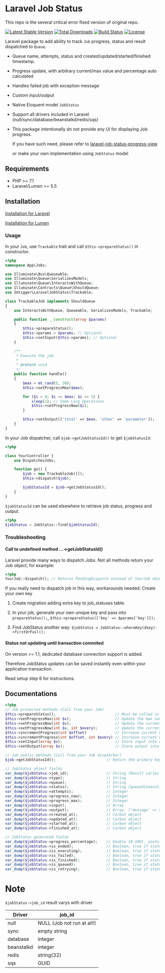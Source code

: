 # Laravel Job Status

This repo is the several critical error fixed version of original repo.

[![Latest Stable Version](https://poser.pugx.org/imTigger/laravel-job-status/v/stable)](https://packagist.org/packages/imTigger/laravel-job-status)
[![Total Downloads](https://poser.pugx.org/imTigger/laravel-job-status/downloads)](https://packagist.org/packages/imTigger/laravel-job-status)
[![Build Status](https://travis-ci.org/imTigger/laravel-job-status.svg?branch=master)](https://travis-ci.org/imTigger/laravel-job-status)
[![License](https://poser.pugx.org/imTigger/laravel-job-status/license)](https://packagist.org/packages/imTigger/laravel-job-status)


Laravel package to add ability to track `Job` progress, status and result dispatched to `Queue`.

- Queue name, attempts, status and created/updated/started/finished timestamp.
- Progress update, with arbitrary current/max value and percentage auto calculated
- Handles failed job with exception message
- Custom input/output
- Native Eloquent model `JobStatus`
- Support all drivers included in Laravel (null/sync/database/beanstalkd/redis/sqs)

- This package intentionally do not provide any UI for displaying Job progress.

  If you have such need, please refer to [laravel-job-status-progress-view](https://github.com/imTigger/laravel-job-status-progress-view)  
  
  or make your own implementation using `JobStatus` model

## Requirements

- PHP >= 7.1
- Laravel/Lumen >= 5.5

## Installation

[Installation for Laravel](INSTALL.md)

[Installation for Lumen](INSTALL_LUMEN.md)

### Usage

In your `Job`, use `Trackable` trait and call `$this->prepareStatus()` in constructor.

```php
<?php
namespace App\Jobs;

use Illuminate\Bus\Queueable;
use Illuminate\Queue\SerializesModels;
use Illuminate\Queue\InteractsWithQueue;
use Illuminate\Contracts\Queue\ShouldQueue;
use Imtigger\LaravelJobStatus\Trackable;

class TrackableJob implements ShouldQueue
{
    use InteractsWithQueue, Queueable, SerializesModels, Trackable;

    public function __construct(array $params)
    {
        $this->prepareStatus();
        $this->params = $params; // Optional
        $this->setInput($this->params); // Optional
    }

    /**
     * Execute the job.
     *
     * @return void
     */
    public function handle()
    {
        $max = mt_rand(5, 30);
        $this->setProgressMax($max);

        for ($i = 0; $i <= $max; $i += 1) {
            sleep(1); // Some Long Operations
            $this->setProgressNow($i);
        }

        $this->setOutput(['total' => $max, 'other' => 'parameter']);
    }
}

```

In your Job dispatcher, call `$job->getJobStatusId()` to get `$jobStatusId`:

```php
<?php

class YourController {
    use DispatchesJobs;

    function go() {
        $job = new TrackableJob([]);
        $this->dispatch($job);

        $jobStatusId = $job->getJobStatusId();
    }
}
```

`$jobStatusId` can be used elsewhere to retrieve job status, progress and output.

```php
<?php
$jobStatus = JobStatus::find($jobStatusId);
```
### Troubleshooting

#### Call to undefined method ...->getJobStatusId()

Laravel provide many ways to dispatch Jobs. Not all methods return your Job object, for example:

```php
<?php
YourJob::dispatch(); // Returns PendingDispatch instead of YourJob object, leaving no way to retrive `$job->getJobStatusId();`
```

If you really need to dispatch job in this way, workarounds needed: Create your own key

1. Create migration adding extra key to job_statuses table.

2. In your job, generate your own unique key and pass into `prepareStatus();`, `$this->prepareStatus(['key' => $params['key']]);`

3. Find JobStatus another way: `$jobStatus = JobStatus::whereKey($key)->firstOrFail();`

#### Status not updating until transaction commited

On version >= 1.1, dedicated database connection support is added.

Therefore JobStatus updates can be saved instantly even within your application transaction.

Read setup step 6 for instructions.


## Documentations

```php
<?php
// Job protected methods (Call from your Job)
$this->prepareStatus();                           // Must be called in constructor before any other methods
$this->setProgressMax(int $v);                    // Update the max number of progress
$this->setProgressNow(int $v);                    // Update the current number progress
$this->setProgressNow(int $v, int $every);        // Update the current number progress, write to database only when $v % $every == 0
$this->incrementProgress(int $offset)             // Increase current number progress by $offset
$this->incrementProgress(int $offset, int $every) // Increase current number progress by $offset, write to database only when $v % $every == 0
$this->setInput(array $v);                        // Store input into database
$this->setOutput(array $v);                       // Store output into database (Typically the run result)

// Job public methods (Call from your Job dispatcher)
$job->getJobStatusId();                       // Return the primary key of JobStatus (To retrieve status later)

// JobStatus object fields
var_dump($jobStatus->job_id);                 // String (Result varies with driver, see note)
var_dump($jobStatus->type);                   // String
var_dump($jobStatus->queue);                  // String
var_dump($jobStatus->status);                 // String [queued|executing|finished|retrying|failed]
var_dump($jobStatus->attempts);               // Integer
var_dump($jobStatus->progress_now);           // Integer
var_dump($jobStatus->progress_max);           // Integer
var_dump($jobStatus->input);                  // Array
var_dump($jobStatus->output);                 // Array, ['message' => $exception->getMessage()] if job failed
var_dump($jobStatus->created_at);             // Carbon object
var_dump($jobStatus->updated_at);             // Carbon object
var_dump($jobStatus->started_at);             // Carbon object
var_dump($jobStatus->finished_at);            // Carbon object

// JobStatus generated fields
var_dump($jobStatus->progress_percentage);    // Double [0-100], useful for displaying progress bar
var_dump($jobStatus->is_ended);               // Boolean, true if status == finished || status == failed
var_dump($jobStatus->is_executing);           // Boolean, true if status == executing
var_dump($jobStatus->is_failed);              // Boolean, true if status == failed
var_dump($jobStatus->is_finished);            // Boolean, true if status == finished
var_dump($jobStatus->is_queued);              // Boolean, true if status == queued
var_dump($jobStatus->is_retrying);            // Boolean, true if status == retrying
```

# Note 

`$jobStatus->job_id` result varys with driver

| Driver     | job_id
| ---------- | --------
| null       | NULL (Job not run at all!)
| sync       | empty string
| database   | integer
| beanstalkd | integer 
| redis      | string(32)
| sqs        | GUID 
